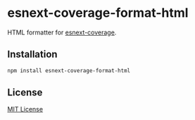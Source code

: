 # esnext-coverage-format-html

HTML formatter for [esnext-coverage].

## Installation

```sh
npm install esnext-coverage-format-html
```

## License

[MIT License](http://opensource.org/licenses/MIT)

[esnext-coverage]: https://github.com/esnext-coverage/babel-plugin-transform-esnext-coverage
